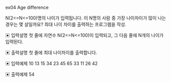 ex04
Age difference

N(2<=N<=100)명의 나이가 입력됩니다. 이 N명의 사람 중 가장 나이차이가 많이 나는 경우는
몇 살일까요? 최대 나이 차이를 출력하는 프로그램을 작성.

▣ 입력설명
첫 줄에 자연수 N(2<=N<=100)이 입력되고, 그 다음 줄에 N개의 나이가 입력된다.

▣ 출력설명
첫 줄에 최대 나이차이를 출력합니다.

▣ 입력예제
10
13 15 34 23 45 65 33 11 26 42

▣ 출력예제
54 
